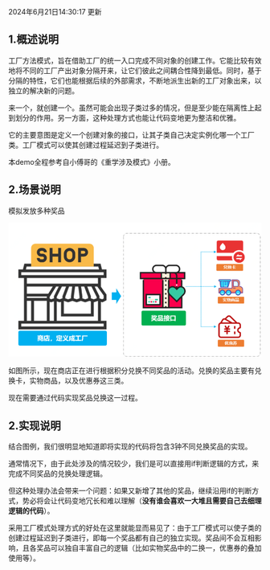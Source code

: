 2024年6月21日14:30:17 更新

## 1.概述说明

工厂方法模式，旨在借助工厂的统一入口完成不同对象的创建工作。它能比较有效地将不同的工厂产出对象分隔开来，让它们彼此之间耦合性降到最低。同时，基于分隔的特性，它们也能根据后续的外部需求，不断地派生出新的工厂对象出来，以独立的解决新的问题。

来一个，就创建一个。虽然可能会出现子类过多的情况，但是至少能在隔离性上起到划分的作用。另一方面，这种处理方式也能让代码变地更为整洁和优雅。

它的主要意图是定义一个创建对象的接口，让其子类自己决定实例化哪一个工厂类。工厂模式可以使其创建过程延迟到子类进行。

本demo全程参考自小傅哥的《重学涉及模式》小册。

## 2.场景说明

模拟发放多种奖品

![01.png](assets/奖品兑换-01.png)

如图所示，现在商店正在进行根据积分兑换不同奖品的活动。兑换的奖品主要有兑换卡，实物商品，以及优惠券这三类。

现在需要通过代码实现奖品兑换这一过程。

## 2.实现说明

结合图例，我们很明显地知道即将实现的代码将包含3钟不同兑换奖品的实现。

通常情况下，由于此处涉及的情况较少，我们是可以直接用if判断逻辑的方式，来完成不同奖品的兑换处理逻辑。

但这种处理办法会带来一个问题：如果又新增了其他的奖品，继续沿用if的判断方式，势必将会让代码变地冗长和难以理解（**没有谁会喜欢一大堆且需要自己去细理逻辑的代码**）。

采用工厂模式处理方式的好处在这里就能显而易见了：由于工厂模式可以使子类的创建过程延迟到子类进行，即每一个奖品都有自己的独立实现。奖品间不会互相影响，且各奖品可以独自丰富自己的逻辑（比如实物奖品中的二换一，优惠券的叠加使用等）。





